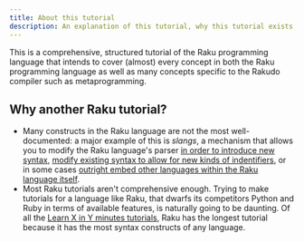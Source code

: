 ```yaml
---
title: About this tutorial
description: An explanation of this tutorial, why this tutorial exists, and what is different about this course.
---
```


This is a comprehensive, structured tutorial of the Raku programming language that intends to cover (almost) every concept in both the Raku programming language as well as many concepts specific to the Rakudo compiler such as metaprogramming.

## Why another Raku tutorial?

- Many constructs in the Raku language are not the most well-documented: a major example of this is *slangs*, a mechanism that allows you to modify the Raku language's parser [in order to introduce new syntax](https://raku.land/zef:elcaro/Slang::Otherwise), [modify existing syntax to allow for new kinds of indentifiers](https://raku.land/zef:raku-community-modules/Slang::Piersing), or in some cases [outright embed other languages within the Raku language itself](https://raku.land/zef:tony-o/Slang::SQL).
- Most Raku tutorials aren't comprehensive enough. Trying to make tutorials for a language like Raku, that dwarfs its competitors Python and Ruby in terms of available features, is naturally going to be daunting. Of all the [Learn X in Y minutes tutorials](https://learnxinyminutes.com/raku/), Raku has the longest tutorial because it has the most syntax constructs of any language.